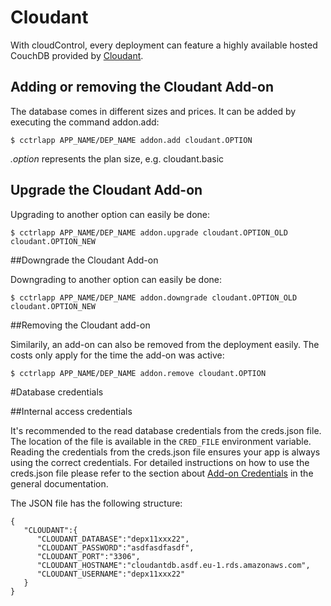 # Cloudant

With cloudControl, every deployment can feature a highly available hosted CouchDB provided by [Cloudant](https://cloudant.com/).

## Adding or removing the Cloudant Add-on

The database comes in different sizes and prices. It can be added by executing the command addon.add:

~~~
$ cctrlapp APP_NAME/DEP_NAME addon.add cloudant.OPTION
~~~
*.option* represents the plan size, e.g. cloudant.basic


## Upgrade the Cloudant Add-on

Upgrading to another option can easily be done:

~~~
$ cctrlapp APP_NAME/DEP_NAME addon.upgrade cloudant.OPTION_OLD cloudant.OPTION_NEW
~~~

##Downgrade the Cloudant Add-on

Downgrading to another option can easily be done:

~~~
$ cctrlapp APP_NAME/DEP_NAME addon.downgrade cloudant.OPTION_OLD cloudant.OPTION_NEW
~~~

##Removing the Cloudant add-on

Similarily, an add-on can also be removed from the deployment easily. The costs only apply for the time the add-on was active:

~~~
$ cctrlapp APP_NAME/DEP_NAME addon.remove cloudant.OPTION
~~~
#Database credentials

##Internal access credentials

It's recommended to the read database credentials from the creds.json file. The location of the file is available in the `CRED_FILE` environment variable. Reading the credentials from the creds.json file ensures your app is always using the correct credentials. For detailed instructions on how to use the creds.json file please refer to the section about [Add-on Credentials](https://www.cloudcontrol.com/dev-center/platform%20documentation#add-ons) in the general documentation.

The JSON file has the following structure:

~~~
{
   "CLOUDANT":{
      "CLOUDANT_DATABASE":"depx11xxx22",
      "CLOUDANT_PASSWORD":"asdfasdfasdf",
      "CLOUDANT_PORT":"3306",
      "CLOUDANT_HOSTNAME":"cloudantdb.asdf.eu-1.rds.amazonaws.com",
      "CLOUDANT_USERNAME":"depx11xxx22"
   }
}
~~~

